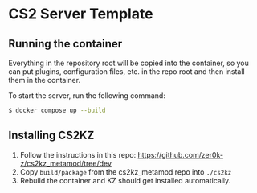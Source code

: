 # CS2 Server Template

## Running the container

Everything in the repository root will be copied into the container, so you can put plugins,
configuration files, etc. in the repo root and then install them in the container.

To start the server, run the following command:

```sh
$ docker compose up --build
```

## Installing CS2KZ

1. Follow the instructions in this repo: https://github.com/zer0k-z/cs2kz_metamod/tree/dev
2. Copy `build/package` from the cs2kz_metamod repo into `./cs2kz`
3. Rebuild the container and KZ should get installed automatically.
